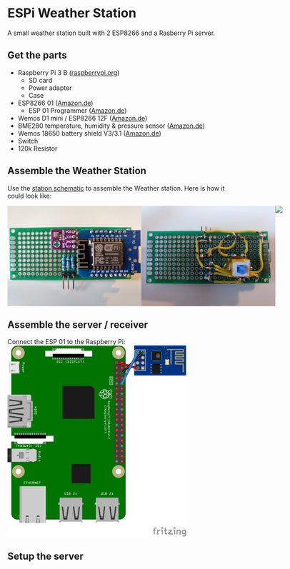 # ESPi Weather Station

A small weather station built with 2 ESP8266 and a Rasberry Pi server.

## Get the parts
- Raspberry Pi 3 B ([raspberrypi.org](https://www.raspberrypi.org/products/raspberry-pi-3-model-b/))
  - SD card
  - Power adapter
  - Case
- ESP8266 01 ([Amazon.de](https://www.amazon.de/dp/B074RLG5TC))
  - ESP 01 Programmer ([Amazon.de](https://www.amazon.de/TS-Trade-ESP8266-Seriell-Adapter/dp/B077Z4L8DD))
- Wemos D1 mini / ESP8266 12F ([Amazon.de](https://www.amazon.de/dp/B0754N794H))
- BME280 temperature, humidity & pressure sensor ([Amazon.de](https://www.amazon.de/dp/B07FS95JXT))
- Wemos 18650 battery shield V3/3.1 ([Amazon.de](https://www.amazon.de/dp/B07M78S1M8))
- Switch
- 120k Resistor

## Assemble the Weather Station
Use the [station schematic](./schematics/station.pdf) to assemble the Weather station. Here is how it could look like:

<div style="display:flex">
	<img src="./img/station_top.jpg" width="300"/>
	<img src="./img/station_bottom.jpg" width="300"/>
	<img src="./img/station_assembled.jpg" width="300"/>
</div>

## Assemble the server / receiver
Connect the ESP 01 to the Raspberry Pi:<br>
<img src="./schematics/receiver_wiring.jpg" width="400"/>

## Setup the server